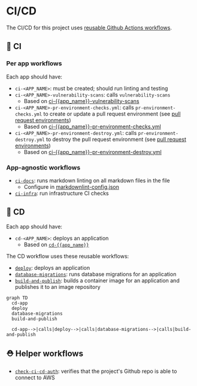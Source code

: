 # CI/CD

The CI/CD for this project uses [reusable Github Actions workflows](https://docs.github.com/en/actions/using-workflows/reusing-workflows).

## 🧪 CI

### Per app workflows

Each app should have:

- `ci-<APP_NAME>`: must be created; should run linting and testing
- `ci-<APP_NAME>-vulnerability-scans`: calls `vulnerability-scans`
  - Based on [ci-{{app_name}}-vulnerability-scans](https://github.com/navapbc/template-infra/blob/main/.github/workflows/ci-{{app_name}}-vulnerability-scans.yml.jinja)
- `ci-<APP_NAME>-pr-environment-checks.yml`: calls `pr-environment-checks.yml` to create or update a pull request environment (see [pull request environments](/docs/infra/additional-capabilities/pull-request-environments.md))
  - Based on [ci-{{app_name}}-pr-environment-checks.yml](https://github.com/navapbc/template-infra/blob/main/.github/workflows/ci-{{app_name}}-pr-environment-checks.yml.jinja)
- `ci-<APP_NAME>-pr-environment-destroy.yml`: calls `pr-environment-destroy.yml` to destroy the pull request environment (see [pull request environments](/docs/infra/additional-capabilities/pull-request-environments.md))
  - Based on [ci-{{app_name}}-pr-environment-destroy.yml](https://github.com/navapbc/template-infra/blob/main/.github/workflows/ci-{{app_name}}-pr-environment-destroy.yml.jinja)

### App-agnostic workflows

- [`ci-docs`](./ci-docs.yml): runs markdown linting on all markdown files in the file
  - Configure in [markdownlint-config.json](./markdownlint-config.json)
- [`ci-infra`](./ci-infra.yml): run infrastructure CI checks

## 🚢 CD

Each app should have:

- `cd-<APP_NAME>`: deploys an application
  - Based on [`cd-{{app_name}}`](https://github.com/navapbc/template-infra/blob/main/.github/workflows/cd-{{app_name}}.yml.jinja)

The CD workflow uses these reusable workflows:

- [`deploy`](./deploy.yml): deploys an application
- [`database-migrations`](./database-migrations.yml): runs database migrations for an application
- [`build-and-publish`](./build-and-publish.yml): builds a container image for an application and publishes it to an image repository

```mermaid
graph TD
  cd-app
  deploy
  database-migrations
  build-and-publish

  cd-app-->|calls|deploy-->|calls|database-migrations-->|calls|build-and-publish
```

## ⛑️ Helper workflows

- [`check-ci-cd-auth`](./check-ci-cd-auth.yml): verifies that the project's Github repo is able to connect to AWS
